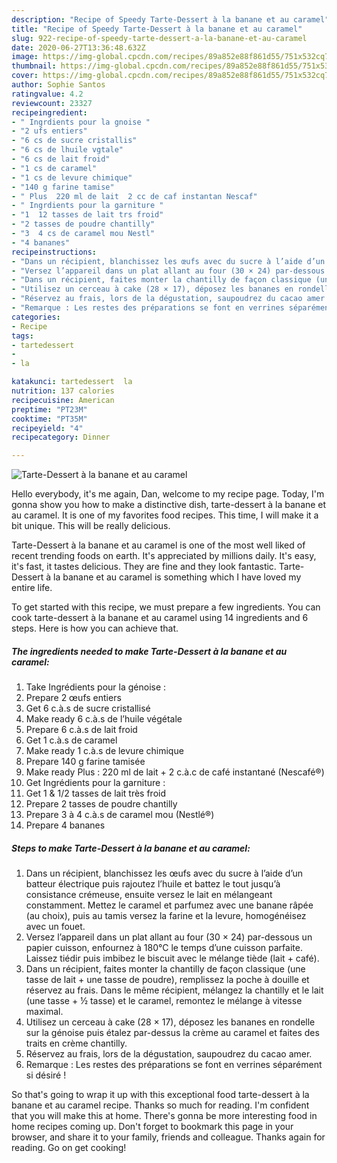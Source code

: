 ```yaml
---
description: "Recipe of Speedy Tarte-Dessert à la banane et au caramel"
title: "Recipe of Speedy Tarte-Dessert à la banane et au caramel"
slug: 922-recipe-of-speedy-tarte-dessert-a-la-banane-et-au-caramel
date: 2020-06-27T13:36:48.632Z
image: https://img-global.cpcdn.com/recipes/89a852e88f861d55/751x532cq70/tarte-dessert-a-la-banane-et-au-caramel-photo-principale-de-la-recette.jpg
thumbnail: https://img-global.cpcdn.com/recipes/89a852e88f861d55/751x532cq70/tarte-dessert-a-la-banane-et-au-caramel-photo-principale-de-la-recette.jpg
cover: https://img-global.cpcdn.com/recipes/89a852e88f861d55/751x532cq70/tarte-dessert-a-la-banane-et-au-caramel-photo-principale-de-la-recette.jpg
author: Sophie Santos
ratingvalue: 4.2
reviewcount: 23327
recipeingredient:
- " Ingrdients pour la gnoise "
- "2 ufs entiers"
- "6 cs de sucre cristallis"
- "6 cs de lhuile vgtale"
- "6 cs de lait froid"
- "1 cs de caramel"
- "1 cs de levure chimique"
- "140 g farine tamise"
- " Plus  220 ml de lait  2 cc de caf instantan Nescaf"
- " Ingrdients pour la garniture "
- "1  12 tasses de lait trs froid"
- "2 tasses de poudre chantilly"
- "3  4 cs de caramel mou Nestl"
- "4 bananes"
recipeinstructions:
- "Dans un récipient, blanchissez les œufs avec du sucre à l’aide d’un batteur électrique puis rajoutez l’huile et battez le tout jusqu’à consistance crémeuse, ensuite versez le lait en mélangeant constamment. Mettez le caramel et parfumez avec une banane râpée (au choix), puis au tamis versez la farine et la levure, homogénéisez avec un fouet."
- "Versez l’appareil dans un plat allant au four (30 × 24) par-dessous un papier cuisson, enfournez à 180°C le temps d’une cuisson parfaite. Laissez tiédir puis imbibez le biscuit avec le mélange tiède (lait + café)."
- "Dans un récipient, faites monter la chantilly de façon classique (une tasse de lait + une tasse de poudre), remplissez la poche à douille et réservez au frais. Dans le même récipient, mélangez la chantilly et le lait (une tasse + ½ tasse) et le caramel, remontez le mélange à vitesse maximal."
- "Utilisez un cerceau à cake (28 × 17), déposez les bananes en rondelle sur la génoise puis étalez par-dessus la crème au caramel et faites des traits en crème chantilly."
- "Réservez au frais, lors de la dégustation, saupoudrez du cacao amer."
- "Remarque : Les restes des préparations se font en verrines séparément si désiré !"
categories:
- Recipe
tags:
- tartedessert
- 
- la

katakunci: tartedessert  la 
nutrition: 137 calories
recipecuisine: American
preptime: "PT23M"
cooktime: "PT35M"
recipeyield: "4"
recipecategory: Dinner

---
```



![Tarte-Dessert à la banane et au caramel](https://img-global.cpcdn.com/recipes/89a852e88f861d55/751x532cq70/tarte-dessert-a-la-banane-et-au-caramel-photo-principale-de-la-recette.jpg)

Hello everybody, it's me again, Dan, welcome to my recipe page. Today, I'm gonna show you how to make a distinctive dish, tarte-dessert à la banane et au caramel. It is one of my favorites food recipes. This time, I will make it a bit unique. This will be really delicious.

Tarte-Dessert à la banane et au caramel is one of the most well liked of recent trending foods on earth. It's appreciated by millions daily. It's easy, it's fast, it tastes delicious. They are fine and they look fantastic. Tarte-Dessert à la banane et au caramel is something which I have loved my entire life.




To get started with this recipe, we must prepare a few ingredients. You can cook tarte-dessert à la banane et au caramel using 14 ingredients and 6 steps. Here is how you can achieve that.

<!--inarticleads1-->

##### The ingredients needed to make Tarte-Dessert à la banane et au caramel:

1. Take  Ingrédients pour la génoise :
1. Prepare 2 œufs entiers
1. Get 6 c.à.s de sucre cristallisé
1. Make ready 6 c.à.s de l’huile végétale
1. Prepare 6 c.à.s de lait froid
1. Get 1 c.à.s de caramel
1. Make ready 1 c.à.s de levure chimique
1. Prepare 140 g farine tamisée
1. Make ready  Plus : 220 ml de lait + 2 c.à.c de café instantané (Nescafé®)
1. Get  Ingrédients pour la garniture :
1. Get 1 &amp; 1/2 tasses de lait très froid
1. Prepare 2 tasses de poudre chantilly
1. Prepare 3 à 4 c.à.s de caramel mou (Nestlé®)
1. Prepare 4 bananes




<!--inarticleads2-->

##### Steps to make Tarte-Dessert à la banane et au caramel:

1. Dans un récipient, blanchissez les œufs avec du sucre à l’aide d’un batteur électrique puis rajoutez l’huile et battez le tout jusqu’à consistance crémeuse, ensuite versez le lait en mélangeant constamment. Mettez le caramel et parfumez avec une banane râpée (au choix), puis au tamis versez la farine et la levure, homogénéisez avec un fouet.
1. Versez l’appareil dans un plat allant au four (30 × 24) par-dessous un papier cuisson, enfournez à 180°C le temps d’une cuisson parfaite. Laissez tiédir puis imbibez le biscuit avec le mélange tiède (lait + café).
1. Dans un récipient, faites monter la chantilly de façon classique (une tasse de lait + une tasse de poudre), remplissez la poche à douille et réservez au frais. Dans le même récipient, mélangez la chantilly et le lait (une tasse + ½ tasse) et le caramel, remontez le mélange à vitesse maximal.
1. Utilisez un cerceau à cake (28 × 17), déposez les bananes en rondelle sur la génoise puis étalez par-dessus la crème au caramel et faites des traits en crème chantilly.
1. Réservez au frais, lors de la dégustation, saupoudrez du cacao amer.
1. Remarque : Les restes des préparations se font en verrines séparément si désiré !




So that's going to wrap it up with this exceptional food tarte-dessert à la banane et au caramel recipe. Thanks so much for reading. I'm confident that you will make this at home. There's gonna be more interesting food in home recipes coming up. Don't forget to bookmark this page in your browser, and share it to your family, friends and colleague. Thanks again for reading. Go on get cooking!
